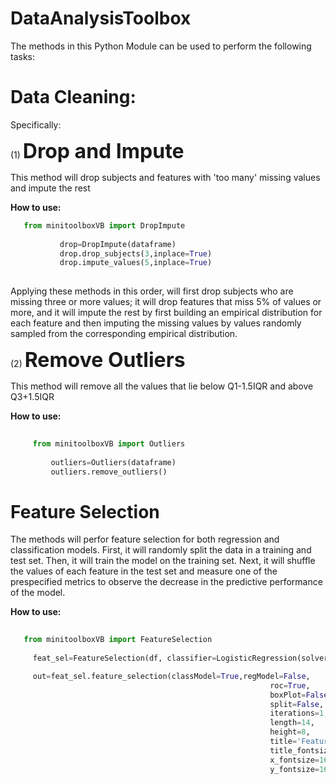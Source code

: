 # DataAnalysisToolbox

The methods in this Python Module can be used to perform the following tasks:

# Data Cleaning:
Specifically:

  (1) <b><font size='6'>Drop and Impute</font></b>
  
  This method will drop subjects and features with 'too many' missing values and impute the rest 
  
  <b>How to use:</b>
  
 ```python
    from minitoolboxVB import DropImpute
     
            drop=DropImpute(dataframe)
            drop.drop_subjects(3,inplace=True)
            drop.impute_values(5,inplace=True)
            
 ```
            
   Applying these methods in this order, will first drop subjects who are missing three or more values; it will drop features that miss 5% of values or more, and it will impute the rest by first building an empirical distribution for each feature and then imputing the missing values by values randomly sampled from the corresponding empirical distribution. 
  
  
  (2) <b><font size='6'>Remove Outliers</font></b>
  
   This method will remove all the values that lie below Q1-1.5IQR and above Q3+1.5IQR
  
 <b>How to use:</b>
 
 ```python
      
      from minitoolboxVB import Outliers
      
          outliers=Outliers(dataframe)
          outliers.remove_outliers()
 ```
    
    
     
  
# Feature Selection

The methods will perfor feature selection for both regression and classification models. 
First, it will randomly split the data in a training and test set. Then, it will train the model on the training set. Next, it will shuffle the values of each feature in the test set and measure one of the prespecified metrics to observe the decrease in the predictive performance of the model.

 <b>How to use:</b>
 
 ```python
    
    from minitoolboxVB import FeatureSelection
    
      feat_sel=FeatureSelection(df, classifier=LogisticRegression(solver='liblinear',penalty='l2'))

      out=feat_sel.feature_selection(classModel=True,regModel=False,
                                                           roc=True,
                                                           boxPlot=False,
                                                           split=False,
                                                           iterations=1,
                                                           length=14,
                                                           height=8,
                                                           title='Feature Importance: ROC Curves After Shuffling',
                                                           title_fontsize=22,
                                                           x_fontsize=16,
                                                           y_fontsize=16)
```
    
    
